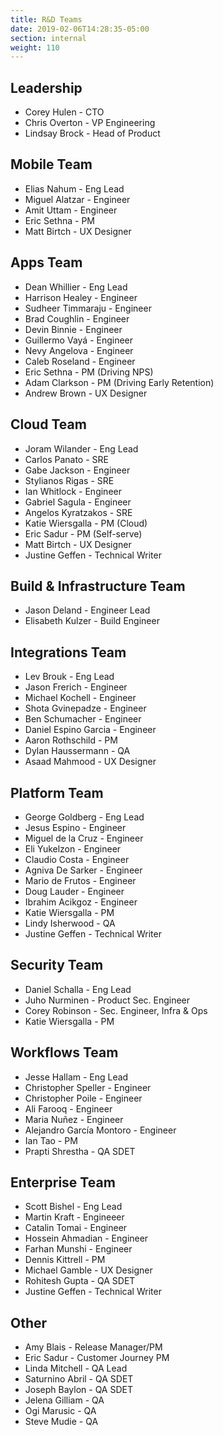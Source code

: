 ```yaml
---
title: R&D Teams
date: 2019-02-06T14:28:35-05:00
section: internal
weight: 110
---
```


## Leadership

* Corey Hulen - CTO
* Chris Overton - VP Engineering
* Lindsay Brock - Head of Product

## Mobile Team

* Elias Nahum - Eng Lead
* Miguel Alatzar - Engineer
* Amit Uttam - Engineer
* Eric Sethna - PM
* Matt Birtch - UX Designer

## Apps Team

* Dean Whillier - Eng Lead
* Harrison Healey - Engineer
* Sudheer Timmaraju - Engineer
* Brad Coughlin - Engineer
* Devin Binnie - Engineer
* Guillermo Vayá - Engineer
* Nevy Angelova - Engineer
* Caleb Roseland - Engineer
* Eric Sethna - PM (Driving NPS) 
* Adam Clarkson - PM (Driving Early Retention)
* Andrew Brown - UX Designer

## Cloud Team

* Joram Wilander - Eng Lead
* Carlos Panato - SRE
* Gabe Jackson - Engineer
* Stylianos Rigas - SRE
* Ian Whitlock - Engineer
* Gabriel Sagula - Engineer
* Angelos Kyratzakos - SRE
* Katie Wiersgalla - PM (Cloud) 
* Eric Sadur - PM (Self-serve) 
* Matt Birtch - UX Designer
* Justine Geffen - Technical Writer

## Build & Infrastructure Team

* Jason Deland - Engineer Lead
* Elisabeth Kulzer - Build Engineer

## Integrations Team

* Lev Brouk - Eng Lead
* Jason Frerich - Engineer
* Michael Kochell - Engineer
* Shota Gvinepadze - Engineer
* Ben Schumacher - Engineer
* Daniel Espino Garcia - Engineer
* Aaron Rothschild - PM
* Dylan Haussermann - QA
* Asaad Mahmood - UX Designer

## Platform Team

* George Goldberg - Eng Lead
* Jesus Espino - Engineer
* Miguel de la Cruz - Engineer
* Eli Yukelzon - Engineer
* Claudio Costa - Engineer
* Agniva De Sarker - Engineer
* Mario de Frutos - Engineer
* Doug Lauder - Engineer
* Ibrahim Acikgoz - Engineer
* Katie Wiersgalla - PM
* Lindy Isherwood - QA
* Justine Geffen - Technical Writer

## Security Team

* Daniel Schalla - Eng Lead
* Juho Nurminen - Product Sec. Engineer
* Corey Robinson - Sec. Engineer, Infra & Ops
* Katie Wiersgalla - PM

## Workflows Team

* Jesse Hallam - Eng Lead
* Christopher Speller - Engineer
* Christopher Poile - Engineer
* Ali Farooq - Engineer
* Maria Nuñez - Engineer
* Alejandro García Montoro - Engineer
* Ian Tao - PM
* Prapti Shrestha - QA SDET

## Enterprise Team
* Scott Bishel - Eng Lead
* Martin Kraft - Engineeer
* Catalin Tomai - Engineer
* Hossein Ahmadian - Engineer
* Farhan Munshi - Engineer
* Dennis Kittrell - PM 
* Michael Gamble - UX Designer
* Rohitesh Gupta - QA SDET
* Justine Geffen - Technical Writer

## Other

* Amy Blais - Release Manager/PM
* Eric Sadur - Customer Journey PM
* Linda Mitchell - QA Lead
* Saturnino Abril - QA SDET
* Joseph Baylon - QA SDET
* Jelena Gilliam - QA
* Ogi Marusic - QA
* Steve Mudie - QA
